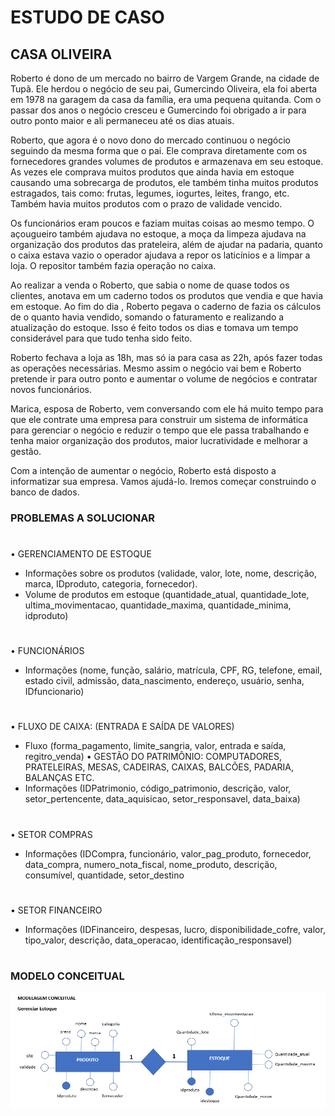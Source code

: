 # ESTUDO DE CASO
## CASA OLIVEIRA

Roberto é dono de um mercado no bairro de Vargem Grande, na cidade de Tupã. Ele herdou o negócio de seu pai, Gumercindo Oliveira, ela foi aberta em 1978 na garagem da casa da família, era uma pequena quitanda. Com o passar dos anos o negócio cresceu e Gumercindo foi obrigado a ir para outro ponto maior e ali permaneceu até os dias atuais.

Roberto, que agora é o novo dono do mercado continuou o negócio seguindo da mesma forma que o pai. Ele comprava diretamente com os fornecedores grandes volumes de produtos e armazenava em seu estoque. As vezes ele comprava muitos produtos que ainda havia em estoque causando uma sobrecarga de produtos, ele também tinha muitos produtos estragados, tais como: frutas, legumes, iogurtes, leites, frango, etc. Também havia muitos produtos com o prazo de validade vencido.

Os funcionários eram poucos e faziam muitas coisas ao mesmo tempo. O açougueiro também ajudava no estoque, a moça da limpeza ajudava na organização dos produtos das prateleira, além de ajudar na padaria, quanto o caixa estava vazio o operador ajudava a repor os laticínios e a limpar a loja. O repositor também fazia operação no caixa.

Ao realizar a venda o Roberto, que sabia o nome de quase todos os clientes, anotava em um caderno todos os produtos que vendia e que havia em estoque. Ao fim do dia , Roberto pegava o caderno de fazia os cálculos de o quanto havia vendido, somando o faturamento e realizando a atualização do estoque. Isso é feito todos os dias e tomava um tempo considerável para que tudo tenha sido feito.

Roberto fechava a loja as 18h, mas só ia para casa as 22h, após fazer todas as operações necessárias. Mesmo assim o negócio vai bem e Roberto pretende ir para outro ponto e aumentar o volume de negócios e contratar novos funcionários.

Marica, esposa de Roberto, vem conversando com ele há muito tempo para que ele contrate uma empresa para construir um sistema de informática para gerenciar o negócio e reduzir o tempo que ele passa trabalhando e tenha maior organização dos produtos, maior lucratividade e melhorar a gestão.

Com a intenção de aumentar o negócio, Roberto está disposto a informatizar sua empresa. Vamos ajudá-lo. Iremos começar construindo o banco de dados.


### PROBLEMAS A SOLUCIONAR

#
•	GERENCIAMENTO DE ESTOQUE
- Informações sobre os produtos (validade, valor, lote, nome, descrição, marca, IDproduto, categoria, fornecedor).
- Volume de produtos em estoque (quantidade_atual, quantidade_lote, ultima_movimentacao, quantidade_maxima, quantidade_minima, idproduto)
#

•	FUNCIONÁRIOS
- Informações (nome, função, salário, matrícula, CPF, RG, telefone, email, estado civil, admissão, data_nascimento, endereço, usuário, senha, IDfuncionario)
#

•	FLUXO DE CAIXA: (ENTRADA E SAÍDA DE VALORES)
- Fluxo (forma_pagamento, limite_sangria, valor, entrada e saída, regitro_venda)
•	GESTÃO DO PATRIMÔNIO: COMPUTADORES, PRATELEIRAS, MESAS, CADEIRAS, CAIXAS, BALCÕES, PADARIA, BALANÇAS ETC.
- Informações (IDPatrimonio, código_patrimonio, descrição, valor, setor_pertencente, data_aquisicao, setor_responsavel, data_baixa)
#
•	SETOR COMPRAS
- Informações (IDCompra, funcionário, valor_pag_produto, fornecedor, data_compra, numero_nota_fiscal, nome_produto, descrição, consumível, quantidade, setor_destino
#
•	SETOR FINANCEIRO
- Informações (IDFinanceiro, despesas, lucro, disponibilidade_cofre, valor, tipo_valor, descrição, data_operacao, identificação_responsavel)
#
### MODELO CONCEITUAL


!['Diagrama do modelo conceitual'](./modeloconceitual.png)
